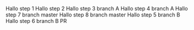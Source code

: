 Hallo step 1
Hallo step 2
Hallo step 3 branch A
Hallo step 4 branch A
Hallo step 7 branch master
Hallo step 8 branch master
Hallo step 5 branch B
Hallo step 6 branch B
PR
